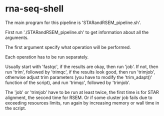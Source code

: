 # rna-seq-shell

The main program for this pipeline is 'STARandRSEM_pipeline.sh'.

First run './STARandRSEM_pipeline.sh' to get information about all the arguments.
 
The first argument specify what operation will be performed. 

Each operation has to be run separately. 

Usually start with 'fastqc', if the results are okay, then run 'job'. If not, then run 'trim', followed by 'trimqc', if the results look good, then run 'trimjob', otherwise adjust trim parameters (you have to modify the 'trim_adapt()' function of the script), and run 'trimqc', followed by 'trimjob'.

The 'job' or 'trimjob' have to be run at least twice, the first time is for STAR alignment, the second time for RSEM. Or if some cluster job fails due to exceeding resources limits, run again by increasing memory or wall time in the script.
